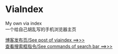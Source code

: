 # ViaIndex
My own via index      
一个给自己胡乱写的手机浏览器主页      
      
[博客发布页/See post of viaindex ==>>>](http://www.ckylin-mc.cn/tech/29-viaindexproj)      
[查看搜索框指令/See commands of search bar ==>>>](commands.md)      